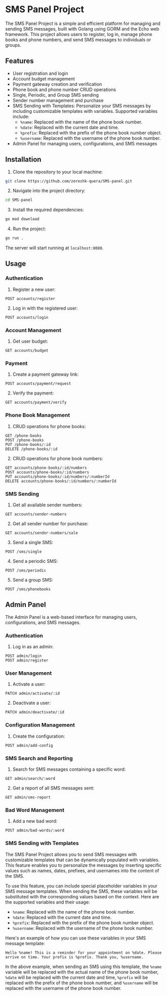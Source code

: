 # SMS Panel Project

The SMS Panel Project is a simple and efficient platform for managing and sending SMS messages, built with Golang using GORM and the Echo web framework. This project allows users to register, log in, manage phone books and phone numbers, and send SMS messages to individuals or groups.

## Features

- User registration and login
- Account budget management
- Payment gateway creation and verification
- Phone book and phone number CRUD operations
- Single, Periodic, and Group SMS sending
- Sender number management and purchase
- SMS Sending with Templates: Personalize your SMS messages by including customizable templates with variables. Supported variables include:
  - `%name`: Replaced with the name of the phone book number.
  - `%date`: Replaced with the current date and time.
  - `%prefix`: Replaced with the prefix of the phone book number object.
  - `%username`: Replaced with the username of the phone book number.
- Admin Panel for managing users, configurations, and SMS messages

## Installation

1. Clone the repository to your local machine:

```bash
git clone https://github.com/zereshk-quera/SMS-panel.git
```

2. Navigate into the project directory:

```bash
cd SMS-panel
```

3. Install the required dependencies:

```bash
go mod download
```

4. Run the project:

```bash
go run .
```

The server will start running at `localhost:8080`.

## Usage

### Authentication

1. Register a new user:

```
POST accounts/register
```

2. Log in with the registered user:

```
POST accounts/login
```

### Account Management

1. Get user budget:

```
GET accounts/budget
```

### Payment

1. Create a payment gateway link:

```
POST accounts/payment/request
```

2. Verify the payment:

```
GET accounts/payment/verify
```

### Phone Book Management

1. CRUD operations for phone books:

```
GET /phone-books
POST /phone-books
PUT /phone-books/:id
DELETE /phone-books/:id
```

2. CRUD operations for phone book numbers:

```
GET accounts/phone-books/:id/numbers
POST accounts/phone-books/:id/numbers
PUT accounts/phone-books/:id/numbers/:numberId
DELETE accounts/phone-books/:id/numbers/:numberId
```

### SMS Sending

1. Get all available sender numbers:

```
GET accounts/sender-numbers
```

2. Get all sender number for purchase:

```
GET accounts/sender-numbers/sale
```

3. Send a single SMS:

```
POST /sms/single
```

4. Send a periodic SMS:

```
POST /sms/periodic
```

5. Send a group SMS:

```
POST /sms/phonebooks
```

## Admin Panel

The Admin Panel is a web-based interface for managing users, configurations, and SMS messages.

### Authentication

1. Log in as an admin:

```
POST admin/login
POST admin/register
```

### User Management

1. Activate a user:

```
PATCH admin/activate/:id
```

2. Deactivate a user:

```
PATCH admin/deactivate/:id
```

### Configuration Management

1. Create the configuration:

```
POST admin/add-config
```

### SMS Search and Reporting

1. Search for SMS messages containing a specific word:

```
GET admin/search/:word
```

2. Get a report of all SMS messages sent:

```
GET admin/sms-report
```

### Bad Word Management

1. Add a new bad word:

```
POST admin/bad-words/:word
```

### SMS Sending with Templates

The SMS Panel Project allows you to send SMS messages with customizable templates that can be dynamically populated with variables. This feature enables you to personalize the messages by inserting specific values such as names, dates, prefixes, and usernames into the content of the SMS.

To use this feature, you can include special placeholder variables in your SMS message templates. When sending the SMS, these variables will be substituted with the corresponding values based on the context. Here are the supported variables and their usage:

- `%name`: Replaced with the name of the phone book number.
- `%date`: Replaced with the current date and time.
- `%prefix`: Replaced with the prefix of the phone book number object.
- `%username`: Replaced with the username of the phone book number.

Here's an example of how you can use these variables in your SMS message template:

```plaintext
Hello %name! This is a reminder for your appointment on %date. Please arrive on time. Your prefix is %prefix. Thank you, %username.
```

In the above example, when sending an SMS using this template, the `%name` variable will be replaced with the actual name of the phone book number, `%date` will be replaced with the current date and time, `%prefix` will be replaced with the prefix of the phone book number, and `%username` will be replaced with the username of the phone book number.
